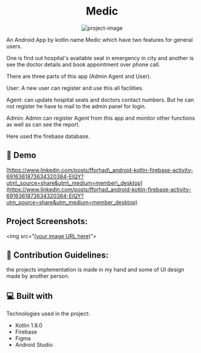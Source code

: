 <h1 align="center" id="title">Medic</h1>

<p align="center"><img src="https://socialify.git.ci/FForhad/Medic/image?font=Jost&amp;language=1&amp;name=1&amp;owner=1&amp;stargazers=1&amp;theme=Auto" alt="project-image"></p>

<p id="description">An Android App by kotlin name Medic which have two features for general users.</p>

<p>One is find out hospital's available seat in emergency in city and another is see the doctor details and book appointment over phone call.</p>

<p>There are three parts of this app (Admin Agent and User).</p>

<p>User: A new user can register and use this all facilities.</p>

<p>Agent: can update hospital seats and doctors contact numbers. But he can not register he have to mail to the admin panel for login.</p>

<p>Admin: Admin can register Agent from this app and monitor other functions as well as can see the report.</p>

Here used the firebase database.

<h2>🚀 Demo</h2>

[https://www.linkedin.com/posts/fforhad\_android-kotlin-firebase-activity-6916361873634320384-ElQY?utm\_source=share&utm\_medium=member\_desktop](https://www.linkedin.com/posts/fforhad_android-kotlin-firebase-activity-6916361873634320384-ElQY?utm_source=share&utm_medium=member_desktop)

<h2>Project Screenshots:</h2>

<img src=”[(your image URL here)](https://drive.google.com/file/d/16MYIo9REFR_KXVQbOUMQ6JiS9BUHrsMI/view?usp=sharing)”>


<h2>🍰 Contribution Guidelines:</h2>

the projects implementation is made in my hand and some of UI design made by another person.

  
  
<h2>💻 Built with</h2>

Technologies used in the project:

*   Kotlin 1.8.0
*   Firebase
*   Figma
*   Android Studio
